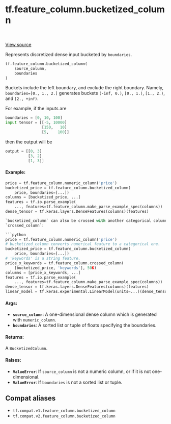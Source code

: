 <div itemscope itemtype="http://developers.google.com/ReferenceObject">
<meta itemprop="name" content="tf.feature_column.bucketized_column" />
<meta itemprop="path" content="Stable" />
</div>

# tf.feature_column.bucketized_column

<!-- Insert buttons and diff -->

<table class="tfo-notebook-buttons tfo-api" align="left">
</table>

<a target="_blank" href="/code/stable/tensorflow/python/feature_column/feature_column_v2.py">View source</a>



Represents discretized dense input bucketed by `boundaries`.

``` python
tf.feature_column.bucketized_column(
    source_column,
    boundaries
)
```



<!-- Placeholder for "Used in" -->

Buckets include the left boundary, and exclude the right boundary. Namely,
`boundaries=[0., 1., 2.]` generates buckets `(-inf, 0.)`, `[0., 1.)`,
`[1., 2.)`, and `[2., +inf)`.

For example, if the inputs are

```python
boundaries = [0, 10, 100]
input tensor = [[-5, 10000]
                [150,   10]
                [5,    100]]
```

then the output will be

```python
output = [[0, 3]
          [3, 2]
          [1, 3]]
```

#### Example:



```python
price = tf.feature_column.numeric_column('price')
bucketized_price = tf.feature_column.bucketized_column(
    price, boundaries=[...])
columns = [bucketized_price, ...]
features = tf.io.parse_example(
    ..., features=tf.feature_column.make_parse_example_spec(columns))
dense_tensor = tf.keras.layers.DenseFeatures(columns)(features)

`bucketized_column` can also be crossed with another categorical column using
`crossed_column`:

```python
price = tf.feature_column.numeric_column('price')
# bucketized_column converts numerical feature to a categorical one.
bucketized_price = tf.feature_column.bucketized_column(
    price, boundaries=[...])
# 'keywords' is a string feature.
price_x_keywords = tf.feature_column.crossed_column(
    [bucketized_price, 'keywords'], 50K)
columns = [price_x_keywords, ...]
features = tf.io.parse_example(
    ..., features=tf.feature_column.make_parse_example_spec(columns))
dense_tensor = tf.keras.layers.DenseFeatures(columns)(features)
linear_model = tf.keras.experimental.LinearModel(units=...)(dense_tensor)
```

#### Args:


* <b>`source_column`</b>: A one-dimensional dense column which is generated with
  `numeric_column`.
* <b>`boundaries`</b>: A sorted list or tuple of floats specifying the boundaries.


#### Returns:

A `BucketizedColumn`.



#### Raises:


* <b>`ValueError`</b>: If `source_column` is not a numeric column, or if it is not
  one-dimensional.
* <b>`ValueError`</b>: If `boundaries` is not a sorted list or tuple.

## Compat aliases

* `tf.compat.v1.feature_column.bucketized_column`
* `tf.compat.v2.feature_column.bucketized_column`

